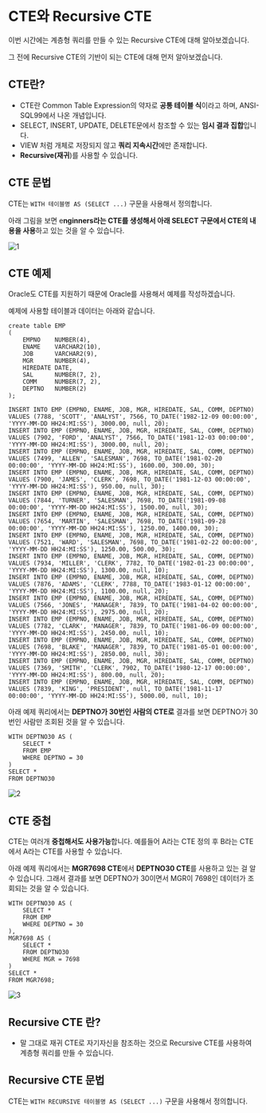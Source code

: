# CTE와 Recursive CTE

이번 시간에는 계층형 쿼리를 만들 수 있는 Recursive CTE에 대해 알아보겠습니다.

그 전에 Recursive CTE의 기반이 되는 CTE에 대해 먼저 알아보겠습니다.

## CTE란?

- CTE란 Common Table Expression의 약자로 **공통 테이블 식**이라고 하며, ANSI-SQL99에서 나온 개념입니다.
- SELECT, INSERT, UPDATE, DELETE문에서 참조할 수 있는 **임시 결과 집합**입니다.
- VIEW 처럼 개체로 저장되지 않고 **쿼리 지속시간**에만 존재합니다.
- **Recursive(재귀**)를 사용할 수 있습니다.

## CTE 문법

CTE는 ``WITH 테이블명 AS (SELECT ...)`` 구문을 사용해서 정의합니다.

아래 그림을 보면 e**nginners라는 CTE를 생성해서 아래 SELECT 구문에서 CTE의 내용을 사용**하고 있는 것을 알 수 있습니다.

![1](./images/1.png)

## CTE 예제

Oracle도 CTE를 지원하기 때문에 Oracle를 사용해서 예제를 작성하겠습니다.

예제에 사용할 테이블과 데이터는 아래와 같습니다.

```
create table EMP
(
    EMPNO    NUMBER(4),
    ENAME    VARCHAR2(10),
    JOB      VARCHAR2(9),
    MGR      NUMBER(4),
    HIREDATE DATE,
    SAL      NUMBER(7, 2),
    COMM     NUMBER(7, 2),
    DEPTNO   NUMBER(2)
);

INSERT INTO EMP (EMPNO, ENAME, JOB, MGR, HIREDATE, SAL, COMM, DEPTNO) VALUES (7788, 'SCOTT', 'ANALYST', 7566, TO_DATE('1982-12-09 00:00:00', 'YYYY-MM-DD HH24:MI:SS'), 3000.00, null, 20);
INSERT INTO EMP (EMPNO, ENAME, JOB, MGR, HIREDATE, SAL, COMM, DEPTNO) VALUES (7902, 'FORD', 'ANALYST', 7566, TO_DATE('1981-12-03 00:00:00', 'YYYY-MM-DD HH24:MI:SS'), 3000.00, null, 20);
INSERT INTO EMP (EMPNO, ENAME, JOB, MGR, HIREDATE, SAL, COMM, DEPTNO) VALUES (7499, 'ALLEN', 'SALESMAN', 7698, TO_DATE('1981-02-20 00:00:00', 'YYYY-MM-DD HH24:MI:SS'), 1600.00, 300.00, 30);
INSERT INTO EMP (EMPNO, ENAME, JOB, MGR, HIREDATE, SAL, COMM, DEPTNO) VALUES (7900, 'JAMES', 'CLERK', 7698, TO_DATE('1981-12-03 00:00:00', 'YYYY-MM-DD HH24:MI:SS'), 950.00, null, 30);
INSERT INTO EMP (EMPNO, ENAME, JOB, MGR, HIREDATE, SAL, COMM, DEPTNO) VALUES (7844, 'TURNER', 'SALESMAN', 7698, TO_DATE('1981-09-08 00:00:00', 'YYYY-MM-DD HH24:MI:SS'), 1500.00, null, 30);
INSERT INTO EMP (EMPNO, ENAME, JOB, MGR, HIREDATE, SAL, COMM, DEPTNO) VALUES (7654, 'MARTIN', 'SALESMAN', 7698, TO_DATE('1981-09-28 00:00:00', 'YYYY-MM-DD HH24:MI:SS'), 1250.00, 1400.00, 30);
INSERT INTO EMP (EMPNO, ENAME, JOB, MGR, HIREDATE, SAL, COMM, DEPTNO) VALUES (7521, 'WARD', 'SALESMAN', 7698, TO_DATE('1981-02-22 00:00:00', 'YYYY-MM-DD HH24:MI:SS'), 1250.00, 500.00, 30);
INSERT INTO EMP (EMPNO, ENAME, JOB, MGR, HIREDATE, SAL, COMM, DEPTNO) VALUES (7934, 'MILLER', 'CLERK', 7782, TO_DATE('1982-01-23 00:00:00', 'YYYY-MM-DD HH24:MI:SS'), 1300.00, null, 10);
INSERT INTO EMP (EMPNO, ENAME, JOB, MGR, HIREDATE, SAL, COMM, DEPTNO) VALUES (7876, 'ADAMS', 'CLERK', 7788, TO_DATE('1983-01-12 00:00:00', 'YYYY-MM-DD HH24:MI:SS'), 1100.00, null, 20);
INSERT INTO EMP (EMPNO, ENAME, JOB, MGR, HIREDATE, SAL, COMM, DEPTNO) VALUES (7566, 'JONES', 'MANAGER', 7839, TO_DATE('1981-04-02 00:00:00', 'YYYY-MM-DD HH24:MI:SS'), 2975.00, null, 20);
INSERT INTO EMP (EMPNO, ENAME, JOB, MGR, HIREDATE, SAL, COMM, DEPTNO) VALUES (7782, 'CLARK', 'MANAGER', 7839, TO_DATE('1981-06-09 00:00:00', 'YYYY-MM-DD HH24:MI:SS'), 2450.00, null, 10);
INSERT INTO EMP (EMPNO, ENAME, JOB, MGR, HIREDATE, SAL, COMM, DEPTNO) VALUES (7698, 'BLAKE', 'MANAGER', 7839, TO_DATE('1981-05-01 00:00:00', 'YYYY-MM-DD HH24:MI:SS'), 2850.00, null, 30);
INSERT INTO EMP (EMPNO, ENAME, JOB, MGR, HIREDATE, SAL, COMM, DEPTNO) VALUES (7369, 'SMITH', 'CLERK', 7902, TO_DATE('1980-12-17 00:00:00', 'YYYY-MM-DD HH24:MI:SS'), 800.00, null, 20);
INSERT INTO EMP (EMPNO, ENAME, JOB, MGR, HIREDATE, SAL, COMM, DEPTNO) VALUES (7839, 'KING', 'PRESIDENT', null, TO_DATE('1981-11-17 00:00:00', 'YYYY-MM-DD HH24:MI:SS'), 5000.00, null, 10);
```

아래 예제 쿼리에서는 **DEPTNO가 30번인 사람의 CTE로**  결과를 보면 DEPTNO가 30번인 사람만 조회된 것을 알 수 있습니다.

```
WITH DEPTNO30 AS (
    SELECT *
    FROM EMP
    WHERE DEPTNO = 30
)
SELECT *
FROM DEPTNO30
```

![2](./images/2.png)

## CTE 중첩

CTE는 여러개 **중첩해서도 사용가능**합니다. 예를들어 A라는 CTE 정의 후 B라는 CTE에서 A라는 CTE를 사용할 수 있습니다.

아래 예제 쿼리에서는 **MGR7698 CTE**에서 **DEPTNO30 CTE**를 사용하고 있는 걸 알 수 있습니다. 그래서 결과를 보면 DEPTNO가 30이면서 MGR이 7698인 데이터가 조회되는 것을 알 수 있습니다.

```
WITH DEPTNO30 AS (
    SELECT *
    FROM EMP
    WHERE DEPTNO = 30
),
MGR7698 AS (
    SELECT *
    FROM DEPTNO30
    WHERE MGR = 7698
)
SELECT *
FROM MGR7698;
```

![3](./images/3.png)

## Recursive CTE 란?

- 말 그대로 재귀 CTE로 자기자신을 참조하는 것으로 Recursive CTE를 사용하여 계층형 쿼리를 만들 수 있습니다.

## Recursive CTE 문법

CTE는 ``WITH RECURSIVE 테이블명 AS (SELECT ...)`` 구문을 사용해서 정의합니다.

